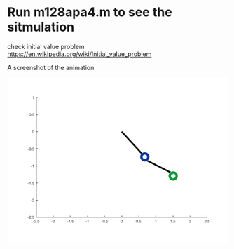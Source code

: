 # Run m128apa4.m to see the sitmulation
check initial value problem https://en.wikipedia.org/wiki/Initial_value_problem 

A screenshot of the animation

![alt text](https://github.com/bli36/Double-Pendulum-Stimulator/blob/master/double_pen_fig.png)

